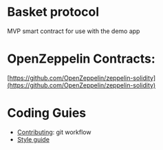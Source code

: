 # Basket protocol

MVP smart contract for use with the demo app

# OpenZeppelin Contracts:
[https://github.com/OpenZeppelin/zeppelin-solidity](https://github.com/OpenZeppelin/zeppelin-solidity)

# Coding Guies
- [Contributing](contributing.md): git workflow
- [Style guide](style-guide.md)
